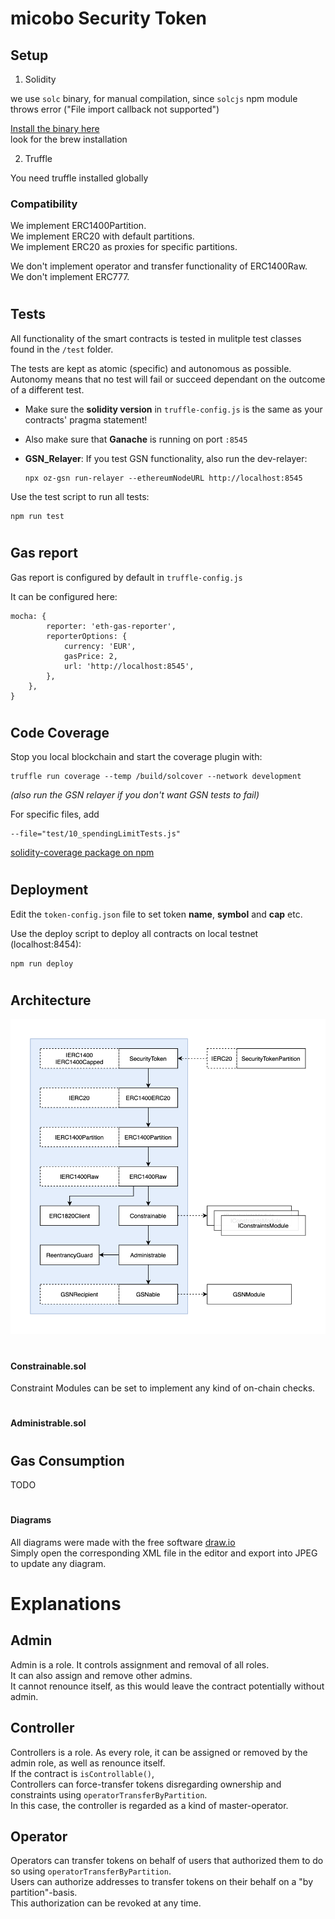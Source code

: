 # micobo Security Token


## Setup

1. Solidity  

we use `solc` binary, for manual compilation, since `solcjs` npm module throws  error ("File import callback not supported")

[Install the binary here](https://solidity.readthedocs.io/en/latest/installing-solidity.html)  
look for the brew installation

2. Truffle

You need truffle installed globally

### Compatibility

We implement ERC1400Partition.  
We implement ERC20 with default partitions.  
We implement ERC20 as proxies for specific partitions.  

We don't implement operator and transfer functionality of ERC1400Raw.  
We don't implement ERC777.  

#
## Tests

All functionality of the smart contracts is tested in mulitple test classes found in the `/test` folder.  

The tests are kept as atomic (specific) and autonomous as possible.  
Autonomy means that no test will fail or succeed dependant on the outcome of a different test.

- Make sure the **solidity version** in `truffle-config.js` is the same as your contracts' pragma statement!


- Also make sure that **Ganache** is running on port `:8545`

- **GSN_Relayer**: If you test GSN functionality, also run the dev-relayer:
    ```
    npx oz-gsn run-relayer --ethereumNodeURL http://localhost:8545
    ```

Use the test script to run all tests:

    npm run test

#

## Gas report

Gas report is configured by default in `truffle-config.js`  

It can be configured here:

    mocha: {
            reporter: 'eth-gas-reporter',
            reporterOptions: {
                currency: 'EUR',
                gasPrice: 2,
                url: 'http://localhost:8545',
            },
        },
    }

#
## Code Coverage

Stop you local blockchain and start the coverage plugin with: 

    truffle run coverage --temp /build/solcover --network development

_(also run the GSN relayer if you don't want GSN tests to fail)_  

For specific files, add 

    --file="test/10_spendingLimitTests.js"


[solidity-coverage package on npm](https://www.npmjs.com/package/solidity-coverage#config-options)

#
## Deployment

Edit the ``token-config.json`` file to set token **name**, **symbol** and **cap** etc.

Use the deploy script to deploy all contracts on local testnet (localhost:8454):

    npm run deploy

#
## Architecture

![architecture](./resources/security_token.png "Architecture")

#



#### Constrainable.sol

Constraint Modules can be set to implement any kind of on-chain checks.

#
#### Administrable.sol



#
## Gas Consumption

TODO

#  
#### Diagrams

All diagrams were made with the free software [draw.io](draw.io)  
Simply open the corresponding XML file in the editor and export into JPEG to update any diagram.



#
# Explanations

## Admin

Admin is a role.
It controls assignment and removal of all roles.  
It can also assign and remove other admins.  
It cannot renounce itself, as this would leave the contract potentially without admin.

## Controller

Controllers is a role.
As every role, it can be assigned or removed by the admin role, as well as renounce itself.  
If the contract is `isControllable()`,  
Controllers can force-transfer tokens disregarding ownership and constraints using `operatorTransferByPartition`.  
In this case, the controller is regarded as a kind of master-operator.

## Operator

Operators can transfer tokens on behalf of users that authorized them to do so using `operatorTransferByPartition`.  
Users can authorize addresses to transfer tokens on their behalf on a "by partition"-basis.  
This authorization can be revoked at any time.

